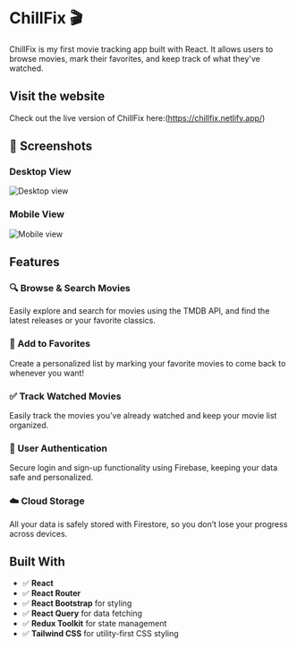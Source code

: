 # ChillFix 🎬

ChillFix is my first movie tracking app built with React. It allows users to browse movies, mark their favorites, and keep track of what they've watched.

## Visit the website
Check out the live version of ChillFix here:(https://chillfix.netlify.app/)
## 📸 Screenshots

### Desktop View

![Desktop view](https://github.com/user-attachments/assets/9979e24a-1d05-4a57-8405-36ec1dbdbcb1)

### Mobile View
![Mobile view](https://github.com/user-attachments/assets/523b40a2-2375-4dd7-9d7c-ad2de9a6b339)


## Features

### 🔍 Browse & Search Movies
Easily explore and search for movies using the TMDB API, and find the latest releases or your favorite classics.

### 💖 Add to Favorites
Create a personalized list by marking your favorite movies to come back to whenever you want!

### ✅ Track Watched Movies
Easily track the movies you’ve already watched and keep your movie list organized.

### 🔐 User Authentication
Secure login and sign-up functionality using Firebase, keeping your data safe and personalized.

### ☁️ Cloud Storage
All your data is safely stored with Firestore, so you don’t lose your progress across devices.

## Built With

- ✅ **React**
- ✅ **React Router**
- ✅ **React Bootstrap** for styling
- ✅ **React Query** for data fetching
- ✅ **Redux Toolkit** for state management
- ✅ **Tailwind CSS** for utility-first CSS styling


